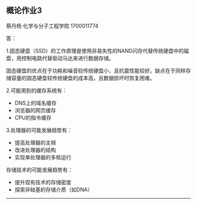 ## 概论作业3 ##

蔡丹杨
化学与分子工程学院
1700011774

答：

1.固态硬盘（SSD）的工作原理是使用非易失性的NAND闪存代替传统硬盘中的磁盘，用控制电路代替驱动马达来进行数据存储。

固态硬盘的优点在于功耗和噪音较传统硬盘小，且抗震性能较好。缺点在于同样存储容量的固态硬盘较传统硬盘的成本高，且数据损坏时恢复困难。

2.可能用到的缓存系统有：
  - DNS上的域名缓存
  - 浏览器的网页缓存
  - CPU的指令缓存

3.处理器的可能发展趋势有：
  - 提高处理器的主频
  - 改进处理器的结构
  - 实现单处理器的多核运行

存储技术的可能发展趋势有：
  - 提升现有技术的存储密度
  - 探索非硅基的存储介质（如DNA）

  ***
